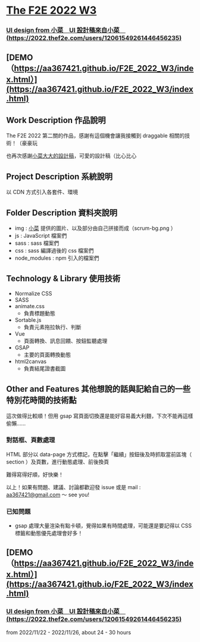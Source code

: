 # [The F2E 2022 W3](https://2022.thef2e.com/news/week3)


### **[UI design from 小菜　UI 設計稿來自小菜　(https://2022.thef2e.com/users/12061549261446456235)](https://2022.thef2e.com/users/12061549261446456235)**


## [DEMO（https://aa367421.github.io/F2E_2022_W3/index.html）](https://aa367421.github.io/F2E_2022_W3/index.html)


## Work Description 作品說明


The F2E 2022 第二關的作品，感謝有這個機會讓我接觸到 draggable 相關的技術！（豪豪玩

也再次感謝[小菜大大的設計稿](https://2022.thef2e.com/users/12061549261446456235)，可愛的設計稿（比心比心


## Project Description 系統說明


以 CDN 方式引入各套件、環境


## Folder Description 資料夾說明

* img : [小菜](https://2022.thef2e.com/users/12061549261446456235) 提供的圖片、以及部分由自己拼接而成（scrum-bg.png ）
* js : JavaScript 檔案們
* sass : sass 檔案們
* css : sass 編譯過後的 css 檔案們
* node_modules : npm 引入的檔案們


## Technology & Library 使用技術

* Normalize CSS
* SASS
* animate.css
  - 負責標題動態
* Sortable.js
  - 負責元素拖拉執行、判斷
* Vue
  - 頁面轉換、訊息回饋、按鈕監聽處理
* GSAP 
  - 主要的頁面轉換動態
* html2canvas
  - 負責結尾證書截圖


## Other and Features 其他想說的話與記給自己的一些特別花時間的技術點

這次做得比較順！但用 gsap 寫頁面切換還是能好容易義大利麵，下次不能再這樣偷懶……

### 對話框、頁數處理

HTML 部分以 data-page 方式標記，在點擊「繼續」按鈕後及時抓取當前區塊（ section ）及頁數，進行動態處理、前後換頁

難得寫得好順，好快樂！

以上！如果有問題、建議、討論都歡迎發 issue 或是 mail : aa367421@gmail.com ～
see you!


### 已知問題

* gsap 處理大量渲染有點卡頓，覺得如果有時間處理，可能還是要記得以 CSS 標籤和動態優先處理會好多！


## [DEMO（https://aa367421.github.io/F2E_2022_W3/index.html）](https://aa367421.github.io/F2E_2022_W3/index.html)


### **[UI design from 小菜　UI 設計稿來自小菜　(https://2022.thef2e.com/users/12061549261446456235)](https://2022.thef2e.com/users/12061549261446456235)**


from 2022/11/22 - 2022/11/26, about 24 - 30 hours

